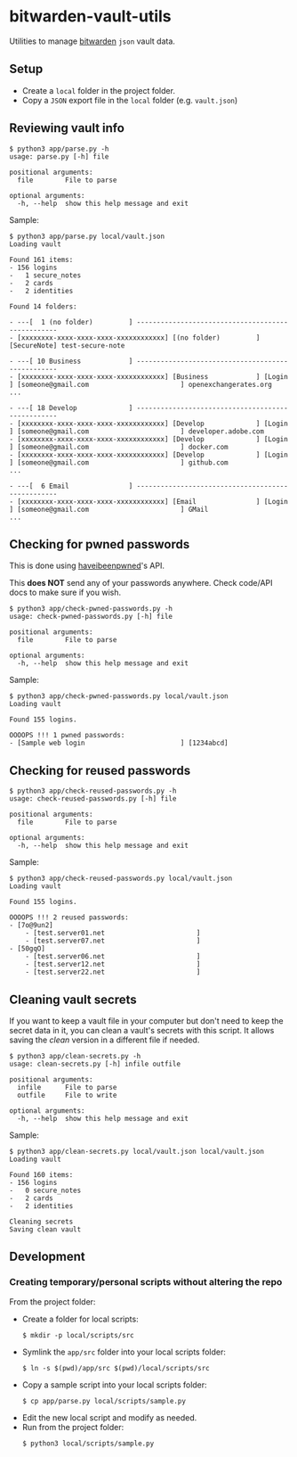 # bitwarden-vault-utils

Utilities to manage [bitwarden](https://bitwarden.com/) `json` vault data.

## Setup
* Create a `local` folder in the project folder.
* Copy a `JSON` export file in the `local` folder (e.g. `vault.json`)

## Reviewing vault info
```
$ python3 app/parse.py -h
usage: parse.py [-h] file

positional arguments:
  file        File to parse

optional arguments:
  -h, --help  show this help message and exit
```

Sample:
```
$ python3 app/parse.py local/vault.json
Loading vault

Found 161 items:
- 156 logins
-   1 secure_notes
-   2 cards
-   2 identities

Found 14 folders:

- ---[  1 (no folder)         ] --------------------------------------------------
- [xxxxxxxx-xxxx-xxxx-xxxx-xxxxxxxxxxxx] [(no folder)         ] [SecureNote] test-secure-note

- ---[ 10 Business            ] --------------------------------------------------
- [xxxxxxxx-xxxx-xxxx-xxxx-xxxxxxxxxxxx] [Business            ] [Login     ] [someone@gmail.com                       ] openexchangerates.org
...

- ---[ 18 Develop             ] --------------------------------------------------
- [xxxxxxxx-xxxx-xxxx-xxxx-xxxxxxxxxxxx] [Develop             ] [Login     ] [someone@gmail.com                       ] developer.adobe.com
- [xxxxxxxx-xxxx-xxxx-xxxx-xxxxxxxxxxxx] [Develop             ] [Login     ] [someone@gmail.com                       ] docker.com
- [xxxxxxxx-xxxx-xxxx-xxxx-xxxxxxxxxxxx] [Develop             ] [Login     ] [someone@gmail.com                       ] github.com
...

- ---[  6 Email               ] --------------------------------------------------
- [xxxxxxxx-xxxx-xxxx-xxxx-xxxxxxxxxxxx] [Email               ] [Login     ] [someone@gmail.com                       ] GMail
...
```

## Checking for pwned passwords
This is done using [haveibeenpwned](https://haveibeenpwned.com/)'s API.

This **does NOT** send any of your passwords anywhere. Check code/API docs to make sure if you wish.


```
$ python3 app/check-pwned-passwords.py -h
usage: check-pwned-passwords.py [-h] file

positional arguments:
  file        File to parse

optional arguments:
  -h, --help  show this help message and exit
```

Sample:
```
$ python3 app/check-pwned-passwords.py local/vault.json
Loading vault

Found 155 logins.

OOOOPS !!! 1 pwned passwords:
- [Sample web login                        ] [1234abcd]
```

## Checking for reused passwords
```
$ python3 app/check-reused-passwords.py -h
usage: check-reused-passwords.py [-h] file

positional arguments:
  file        File to parse

optional arguments:
  -h, --help  show this help message and exit
```

Sample:
```
$ python3 app/check-reused-passwords.py local/vault.json
Loading vault

Found 155 logins.

OOOOPS !!! 2 reused passwords:
- [7o@9un2]
    - [test.server01.net                       ]
    - [test.server07.net                       ]
- [50gqO]
    - [test.server06.net                       ]
    - [test.server12.net                       ]
    - [test.server22.net                       ]
```

## Cleaning vault secrets
If you want to keep a vault file in your computer but don't need to keep the secret data in it, you can clean a vault's secrets with this script. It allows saving the _clean_ version in a different file if needed.

```
$ python3 app/clean-secrets.py -h
usage: clean-secrets.py [-h] infile outfile

positional arguments:
  infile      File to parse
  outfile     File to write

optional arguments:
  -h, --help  show this help message and exit
```

Sample:
```
$ python3 app/clean-secrets.py local/vault.json local/vault.json
Loading vault

Found 160 items:
- 156 logins
-   0 secure_notes
-   2 cards
-   2 identities

Cleaning secrets
Saving clean vault
```

## Development

### Creating temporary/personal scripts without altering the repo
From the project folder:
* Create a folder for local scripts:
  ```
  $ mkdir -p local/scripts/src
  ```
* Symlink the `app/src` folder into your local scripts folder:
  ```
  $ ln -s $(pwd)/app/src $(pwd)/local/scripts/src
  ```
* Copy a sample script into your local scripts folder:
  ```
  $ cp app/parse.py local/scripts/sample.py
  ```
* Edit the new local script and modify as needed.
* Run from the project folder:
  ```
  $ python3 local/scripts/sample.py
  ```

